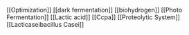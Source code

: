 [[Optimization]]
[[dark fermentation]]
[[biohydrogen]]
[[Photo Fermentation]]
[[Lactic acid]]
[[Ccpa]]
[[Proteolytic System]]
[[Lacticaseibacillus Casei]]
